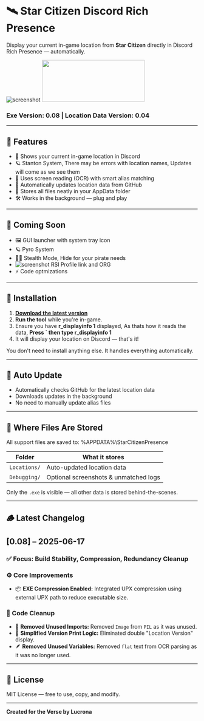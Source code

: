 # 🛰️ Star Citizen Discord Rich Presence

Display your current in-game location from **Star Citizen** directly in Discord Rich Presence — automatically.

![screenshot](https://i.imgur.com/PZC7QJg.png)    <img src="https://i.imgur.com/DGgfxVK.png" width="270" height="110" />
### Exe Version: **0.08**  |  Location Data Version: **0.04**

---

## 🚀 Features

- 📍 Shows your current in-game location in Discord
- 🪐 Stanton System, There may be errors with location names, Updates will come as we see them
- 🧠 Uses screen reading (OCR) with smart alias matching
- 🔁 Automatically updates location data from GitHub
- 📂 Stores all files neatly in your AppData folder
- 🛠️ Works in the background — plug and play

---

## 📘 Coming Soon

- 🖼️ GUI launcher with system tray icon  
- 🪐 Pyro System
- 🏴‍☠️ Stealth Mode, Hide for your pirate needs
- ![screenshot](https://i.imgur.com/3WOnWIo.png) RSI Profile link and ORG
- ⚡ Code optmizations 

---

## 🧰 Installation

1. [**Download the latest version**](https://github.com/Lucrona/star-citizen-discord/releases/download/v0.07/starcitizen_drp.exe)
2. **Run the tool** while you're in-game.
3. Ensure you have **r_displayinfo 1** displayed, As thats how it reads the data,  **Press ` then type r_displayinfo 1**
4. It will display your location on Discord — that's it!

You don't need to install anything else. It handles everything automatically.

---

## 🔄 Auto Update

- Automatically checks GitHub for the latest location data
- Downloads updates in the background
- No need to manually update alias files

---

## 📂 Where Files Are Stored

All support files are saved to: %APPDATA%\StarCitizenPresence


| Folder            | What it stores                      |
|-------------------|-------------------------------------|
| `Locations/`      | Auto-updated location data          |
| `Debugging/`      | Optional screenshots & unmatched logs|

Only the `.exe` is visible — all other data is stored behind-the-scenes.

---

## 🪵 Latest Changelog
## [0.08] – 2025-06-17  
### ✅ Focus: Build Stability, Compression, Redundancy Cleanup

### ⚙️ Core Improvements
- 📦 **EXE Compression Enabled:** Integrated UPX compression using external UPX path to reduce executable size.

### 🔧 Code Cleanup
- 🧹 **Removed Unused Imports:** Removed `Image` from `PIL` as it was unused.
- 🧼 **Simplified Version Print Logic:** Eliminated double "Location Version" display.
- 🪶 **Removed Unused Variables:** Removed `flat` text from OCR parsing as it was no longer used.

---

## 📜 License

MIT License — free to use, copy, and modify.

---

**Created for the Verse by Lucrona**
